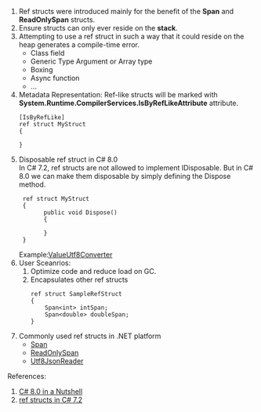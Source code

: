 1. Ref structs were introduced mainly for the benefit of the **Span<T>** and **ReadOnlySpan<T>** structs. 
2. Ensure structs can only ever reside on the **stack**.
3. Attempting to use a ref struct in such a way that it could reside on the heap generates a compile-time error.
    - Class field
    - Generic Type Argument or Array type
    - Boxing
    - Async function
    - ...
 4. Metadata Representation: Ref-like structs will be marked with **System.Runtime.CompilerServices.IsByRefLikeAttribute** attribute.
     ```
     [IsByRefLike]
     ref struct MyStruct 
     {

     } 
     ```
 5. Disposable ref struct in C# 8.0  
    In C# 7.2, ref structs are not allowed to implement IDisposable. 
    But in C# 8.0 we can make them disposable by simply defining the Dispose method.
    ```
     ref struct MyStruct 
     {
           public void Dispose()  
           {  

           }  
     } 
    ```
    Example:[ValueUtf8Converter](https://github.com/dotnet/corefx/blob/a10890f4ffe0fadf090c922578ba0e606ebdd16c/src/Common/src/System/Text/ValueUtf8Converter.cs)
 6. User Sceanrios:
    1. Optimize code and reduce load on GC.
    2. Encapsulates other ref structs
        ```
        ref struct SampleRefStruct
        {
            Span<int> intSpan;
            Span<double> doubleSpan;
        }
        ```
 7. Commonly used ref structs in .NET platform
    - [Span<T>](https://github.com/dotnet/runtime/blob/main/src/libraries/System.Private.CoreLib/src/System/Span.cs)
    - [ReadOnlySpan<T>](https://github.com/dotnet/runtime/blob/main/src/libraries/System.Private.CoreLib/src/System/ReadOnlySpan.cs)
    - [Utf8JsonReader](https://github.com/dotnet/runtime/blob/main/src/libraries/System.Text.Json/src/System/Text/Json/Reader/Utf8JsonReader.cs)
    
  References:
  1. [C# 8.0 in a Nutshell](https://learning.oreilly.com/library/view/c-8-0-in/9781492051121/ch03.html#ref_structs)
  2. [ref structs in C# 7.2](https://kalapos.net/Blog/ShowPost/DotNetConceptOfTheWeek16-RefStruct)
    
